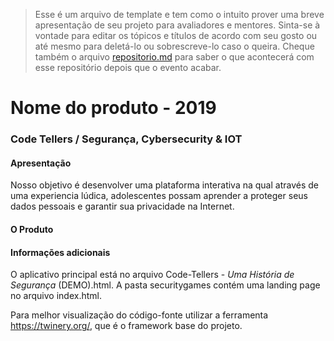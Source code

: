 >Esse é um arquivo de template e tem como o intuito prover uma breve apresentação de seu projeto para avaliadores e mentores. Sinta-se à vontade para editar os tópicos e títulos de acordo com seu gosto ou até mesmo para deletá-lo ou sobrescreve-lo caso o queira. Cheque também o arquivo [repositorio.md](https://github.com/hackingrio/template/blob/master/repositorio.md) para saber o que acontecerá com esse repositório depois que o evento acabar.

# Nome do produto - 2019
### Code Tellers / Segurança, Cybersecurity & IOT

#### Apresentação 

Nosso objetivo é desenvolver uma plataforma interativa na qual através de uma experiencia lúdica, adolescentes possam aprender a proteger seus dados pessoais e garantir sua privacidade na Internet. 

#### O Produto


#### Informações adicionais 

O aplicativo principal está no arquivo Code-Tellers - _Uma História de Segurança_ (DEMO).html. A pasta securitygames contém uma landing page no arquivo index.html.

Para melhor visualização do código-fonte utilizar a ferramenta https://twinery.org/, que é o framework base do projeto.
